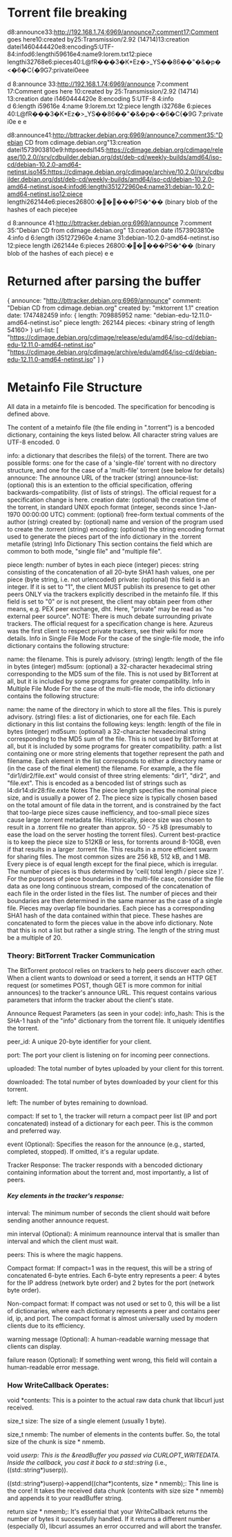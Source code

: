 # Torrent file breaking



d8:announce33:http://192.168.1.74:6969/announce7:comment17:Comment goes here10:created by25:Transmission/2.92 (14714)13:creation datei1460444420e8:encoding5:UTF-84:infod6:lengthi59616e4:name9:lorem.txt12:piece lengthi32768e6:pieces40:L@fR���3�K*Ez�>_YS��86��"�&�p�<�6�C{�9G7:privatei0eee



d
  8:announce            33:http://192.168.1.74:6969/announce
  7:comment             17:Comment goes here
  10:created by         25:Transmission/2.92 (14714)
  13:creation date      i1460444420e
  8:encoding            5:UTF-8
  4:info              
    d
      6:length          i59616e
      4:name            9:lorem.txt
      12:piece length   i32768e
      6:pieces          40:L@fR���3�K*Ez�>_YS��86��"�&�p�<�6�C{�9G
      7:private         i0e
    e
e


d8:announce41:http://bttracker.debian.org:6969/announce7:comment35:"Debian CD from cdimage.debian.org"13:creation datei1573903810e9:httpseedsl145:https://cdimage.debian.org/cdimage/release/10.2.0//srv/cdbuilder.debian.org/dst/deb-cd/weekly-builds/amd64/iso-cd/debian-10.2.0-amd64-netinst.iso145:https://cdimage.debian.org/cdimage/archive/10.2.0//srv/cdbuilder.debian.org/dst/deb-cd/weekly-builds/amd64/iso-cd/debian-10.2.0-amd64-netinst.isoe4:infod6:lengthi351272960e4:name31:debian-10.2.0-amd64-netinst.iso12:piece lengthi262144e6:pieces26800:�����PS�^�� (binary blob of the hashes of each piece)ee


d
  8:announce            41:http://bttracker.debian.org:6969/announce
  7:comment             35:"Debian CD from cdimage.debian.org"
  13:creation date      i1573903810e
  4:info
    d
      6:length          i351272960e
      4:name            31:debian-10.2.0-amd64-netinst.iso
      12:piece length   i262144e
      6:pieces          26800:�����PS�^�� (binary blob of the hashes of each piece)
    e
e

# Returned after parsing the buffer
{ announce: "http://bttracker.debian.org:6969/announce" comment: "Debian CD from cdimage.debian.org" created by: "mktorrent 1.1" creation date: 1747482459 info: { length: 709885952 name: "debian-edu-12.11.0-amd64-netinst.iso" piece length: 262144 pieces: <binary string of length 54160> } url-list: [ "https://cdimage.debian.org/cdimage/release/edu/amd64/iso-cd/debian-edu-12.11.0-amd64-netinst.iso" "https://cdimage.debian.org/cdimage/archive/edu/amd64/iso-cd/debian-edu-12.11.0-amd64-netinst.iso" ] }


# Metainfo File Structure

All data in a metainfo file is bencoded. The specification for bencoding is defined above.

The content of a metainfo file (the file ending in ".torrent") is a bencoded dictionary, containing the keys listed below. All character string values are UTF-8 encoded. 0

info: a dictionary that describes the file(s) of the torrent. There are two possible forms: one for the case of a 'single-file' torrent with no directory structure, and one for the case of a 'multi-file' torrent (see below for details)
announce: The announce URL of the tracker (string)
announce-list: (optional) this is an extention to the official specification, offering backwards-compatibility. (list of lists of strings).
The official request for a specification change is here.
creation date: (optional) the creation time of the torrent, in standard UNIX epoch format (integer, seconds since 1-Jan-1970 00:00:00 UTC)
comment: (optional) free-form textual comments of the author (string)
created by: (optional) name and version of the program used to create the .torrent (string)
encoding: (optional) the string encoding format used to generate the pieces part of the info dictionary in the .torrent metafile (string)
Info Dictionary
This section contains the field which are common to both mode, "single file" and "multiple file".

piece length: number of bytes in each piece (integer)
pieces: string consisting of the concatenation of all 20-byte SHA1 hash values, one per piece (byte string, i.e. not urlencoded)
private: (optional) this field is an integer. If it is set to "1", the client MUST publish its presence to get other peers ONLY via the trackers explicitly described in the metainfo file. If this field is set to "0" or is not present, the client may obtain peer from other means, e.g. PEX peer exchange, dht. Here, "private" may be read as "no external peer source".
NOTE: There is much debate surrounding private trackers.
The official request for a specification change is here.
Azureus was the first client to respect private trackers, see their wiki for more details.
Info in Single File Mode
For the case of the single-file mode, the info dictionary contains the following structure:

name: the filename. This is purely advisory. (string)
length: length of the file in bytes (integer)
md5sum: (optional) a 32-character hexadecimal string corresponding to the MD5 sum of the file. This is not used by BitTorrent at all, but it is included by some programs for greater compatibility.
Info in Multiple File Mode
For the case of the multi-file mode, the info dictionary contains the following structure:

name: the name of the directory in which to store all the files. This is purely advisory. (string)
files: a list of dictionaries, one for each file. Each dictionary in this list contains the following keys:
length: length of the file in bytes (integer)
md5sum: (optional) a 32-character hexadecimal string corresponding to the MD5 sum of the file. This is not used by BitTorrent at all, but it is included by some programs for greater compatibility.
path: a list containing one or more string elements that together represent the path and filename. Each element in the list corresponds to either a directory name or (in the case of the final element) the filename. For example, a the file "dir1/dir2/file.ext" would consist of three string elements: "dir1", "dir2", and "file.ext". This is encoded as a bencoded list of strings such as l4:dir14:dir28:file.exte
Notes
The piece length specifies the nominal piece size, and is usually a power of 2. The piece size is typically chosen based on the total amount of file data in the torrent, and is constrained by the fact that too-large piece sizes cause inefficiency, and too-small piece sizes cause large .torrent metadata file. Historically, piece size was chosen to result in a .torrent file no greater than approx. 50 - 75 kB (presumably to ease the load on the server hosting the torrent files).
Current best-practice is to keep the piece size to 512KB or less, for torrents around 8-10GB, even if that results in a larger .torrent file. This results in a more efficient swarm for sharing files. The most common sizes are 256 kB, 512 kB, and 1 MB.
Every piece is of equal length except for the final piece, which is irregular. The number of pieces is thus determined by 'ceil( total length / piece size )'.
For the purposes of piece boundaries in the multi-file case, consider the file data as one long continuous stream, composed of the concatenation of each file in the order listed in the files list. The number of pieces and their boundaries are then determined in the same manner as the case of a single file. Pieces may overlap file boundaries.
Each piece has a corresponding SHA1 hash of the data contained within that piece. These hashes are concatenated to form the pieces value in the above info dictionary. Note that this is not a list but rather a single string. The length of the string must be a multiple of 20.


### Theory: BitTorrent Tracker Communication
The BitTorrent protocol relies on trackers to help peers discover each other. When a client wants to download or seed a torrent, it sends an HTTP GET request (or sometimes POST, though GET is more common for initial announces) to the tracker's announce URL. This request contains various parameters that inform the tracker about the client's state.

Announce Request Parameters (as seen in your code):
info_hash: This is the SHA-1 hash of the "info" dictionary from the torrent file. It uniquely identifies the torrent.

peer_id: A unique 20-byte identifier for your client.

port: The port your client is listening on for incoming peer connections.

uploaded: The total number of bytes uploaded by your client for this torrent.

downloaded: The total number of bytes downloaded by your client for this torrent.

left: The number of bytes remaining to download.

compact: If set to 1, the tracker will return a compact peer list (IP and port concatenated) instead of a dictionary for each peer. This is the common and preferred way.

event (Optional): Specifies the reason for the announce (e.g., started, completed, stopped). If omitted, it's a regular update.

Tracker Response:
The tracker responds with a bencoded dictionary containing information about the torrent and, most importantly, a list of peers.

##### Key elements in the tracker's response:

interval: The minimum number of seconds the client should wait before sending another announce request.

min interval (Optional): A minimum reannounce interval that is smaller than interval and which the client must wait.

peers: This is where the magic happens.

Compact format: If compact=1 was in the request, this will be a string of concatenated 6-byte entries. Each 6-byte entry represents a peer: 4 bytes for the IP address (network byte order) and 2 bytes for the port (network byte order).

Non-compact format: If compact was not used or set to 0, this will be a list of dictionaries, where each dictionary represents a peer and contains peer id, ip, and port. The compact format is almost universally used by modern clients due to its efficiency.

warning message (Optional): A human-readable warning message that clients can display.

failure reason (Optional): If something went wrong, this field will contain a human-readable error message.


### How WriteCallback Operates:

void *contents: This is a pointer to the actual raw data chunk that libcurl just received.

size_t size: The size of a single element (usually 1 byte).

size_t nmemb: The number of elements in the contents buffer. So, the total size of the chunk is size * nmemb.

void *userp: This is the &readBuffer you passed via CURLOPT_WRITEDATA. Inside the callback, you cast it back to a std::string* (i.e., ((std::string*)userp)).

((std::string*)userp)->append((char*)contents, size * nmemb);: This line is the core! It takes the received data chunk (contents with size size * nmemb) and appends it to your readBuffer string.

return size * nmemb;: It's essential that your WriteCallback returns the number of bytes it successfully handled. If it returns a different number (especially 0), libcurl assumes an error occurred and will abort the transfer.
